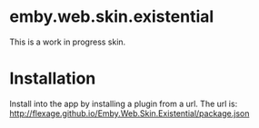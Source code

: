 # emby.web.skin.existential

This is a work in progress skin.

# Installation

Install into the app by installing a plugin from a url. The url is: http://flexage.github.io/Emby.Web.Skin.Existential/package.json
